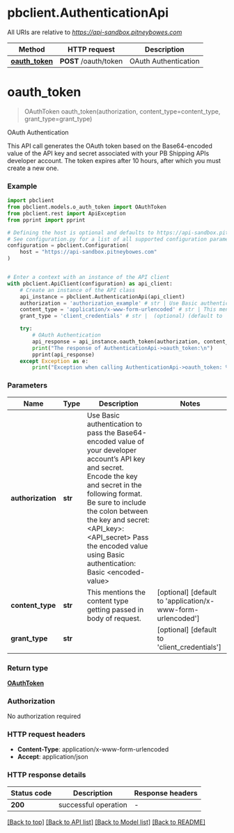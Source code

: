 # pbclient.AuthenticationApi

All URIs are relative to *https://api-sandbox.pitneybowes.com*

Method | HTTP request | Description
------------- | ------------- | -------------
[**oauth_token**](AuthenticationApi.md#oauth_token) | **POST** /oauth/token | OAuth Authentication


# **oauth_token**
> OAuthToken oauth_token(authorization, content_type=content_type, grant_type=grant_type)

OAuth Authentication

This API call generates the OAuth token based on the Base64-encoded value of the API key and secret associated with your PB Shipping APIs developer account. The token expires after 10 hours, after which you must create a new one.

### Example


```python
import pbclient
from pbclient.models.o_auth_token import OAuthToken
from pbclient.rest import ApiException
from pprint import pprint

# Defining the host is optional and defaults to https://api-sandbox.pitneybowes.com
# See configuration.py for a list of all supported configuration parameters.
configuration = pbclient.Configuration(
    host = "https://api-sandbox.pitneybowes.com"
)


# Enter a context with an instance of the API client
with pbclient.ApiClient(configuration) as api_client:
    # Create an instance of the API class
    api_instance = pbclient.AuthenticationApi(api_client)
    authorization = 'authorization_example' # str | Use Basic authentication to pass the Base64-encoded value of your developer account’s API key and secret. Encode the key and secret in the following format. Be sure to include the colon between the key and secret: <API_key>:<API_secret> Pass the encoded value using Basic authentication: Basic <encoded-value>
    content_type = 'application/x-www-form-urlencoded' # str | This mentions the content type getting passed in body of request. (optional) (default to 'application/x-www-form-urlencoded')
    grant_type = 'client_credentials' # str |  (optional) (default to 'client_credentials')

    try:
        # OAuth Authentication
        api_response = api_instance.oauth_token(authorization, content_type=content_type, grant_type=grant_type)
        print("The response of AuthenticationApi->oauth_token:\n")
        pprint(api_response)
    except Exception as e:
        print("Exception when calling AuthenticationApi->oauth_token: %s\n" % e)
```



### Parameters


Name | Type | Description  | Notes
------------- | ------------- | ------------- | -------------
 **authorization** | **str**| Use Basic authentication to pass the Base64-encoded value of your developer account’s API key and secret. Encode the key and secret in the following format. Be sure to include the colon between the key and secret: &lt;API_key&gt;:&lt;API_secret&gt; Pass the encoded value using Basic authentication: Basic &lt;encoded-value&gt; | 
 **content_type** | **str**| This mentions the content type getting passed in body of request. | [optional] [default to &#39;application/x-www-form-urlencoded&#39;]
 **grant_type** | **str**|  | [optional] [default to &#39;client_credentials&#39;]

### Return type

[**OAuthToken**](OAuthToken.md)

### Authorization

No authorization required

### HTTP request headers

 - **Content-Type**: application/x-www-form-urlencoded
 - **Accept**: application/json

### HTTP response details

| Status code | Description | Response headers |
|-------------|-------------|------------------|
**200** | successful operation |  -  |

[[Back to top]](#) [[Back to API list]](../README.md#documentation-for-api-endpoints) [[Back to Model list]](../README.md#documentation-for-models) [[Back to README]](../README.md)

